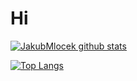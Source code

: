 # Hi

[![JakubMlocek github stats](https://github-readme-stats.vercel.app/api?username=JakubMlocek&count_private=true&show_icons=true&theme=radical&hide_rank=false)](https://github.com/JakubMlocek/github-readme-stats)

[![Top Langs](https://github-readme-stats.vercel.app/api/top-langs/?username=JakubMlocek)](https://github.com/JakubMlocek/github-readme-stats)


